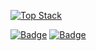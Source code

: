 [![Top Stack](https://widget.realdeveloper.pro/api/top?stack=Node.js,React,MongoDB)](https://github.com/shashankmadhura)

[![Badge](https://widget.realdeveloper.pro/api/badge?title=Languages%20and%20Framework&badges=JavaScript,Python,C,ShellScript,ReactJs,NodeJs,ExpressJs,Solidity)](https://github.com/kijepark)
[![Badge](https://widget.realdeveloper.pro/api/badge?title=Database%20and%20DevOps&badges=MySQL,MongoDB,AWS,Linux,CI/CD,Serverless)](https://github.com/kijepark)
